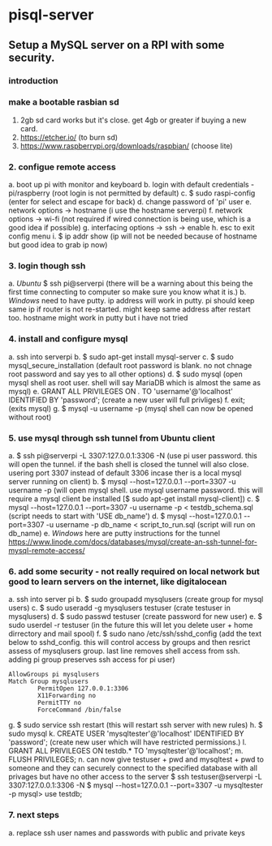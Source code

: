 # pisql-server
## Setup a MySQL server on a RPI with some security.

### introduction


### make a bootable rasbian sd
1. 2gb sd card works but it's close.  get 4gb or greater if buying a new card.
  2. https://etcher.io/ (to burn sd)
  3. https://www.raspberrypi.org/downloads/raspbian/ (choose lite)

### 2. configue remote access
a. boot up pi with monitor and keyboard
b. login with default credentials - pi/raspberry (root login is not permitted by default)
c. $ sudo raspi-config (enter for select and escape for back)
d. change password of 'pi' user
e. network options -> hostname (i use the hostname serverpi)
f. network options -> wi-fi (not required if wired connection is being use, which is a good idea if possible)
g. interfacing options -> ssh -> enable
h. esc to exit config menu
i. $ ip addr show (ip will not be needed because of hostname but good idea to grab ip now)

### 3. login though ssh
a. *Ubuntu* $ ssh pi@serverpi (there will be a warning about this being the first time connecting to computer so make sure you know what it is.)
b. *Windows* need to have putty.  ip address will work in putty.  pi should keep same ip if router is not re-started.  might keep same address after restart too.  hostname might work in putty but i have not tried

### 4. install and configure mysql 
a. ssh into serverpi
b. $ sudo apt-get install mysql-server
c. $ sudo mysql_secure_installation (default root password is blank.  no not chnage root password and say yes to all other options)
d. $ sudo mysql (open mysql shell as root user.  shell will say MariaDB which is almost the same as mysql)
e. GRANT ALL PRIVILEGES ON *.* TO 'username'@'localhost' IDENTIFIED BY 'password'; (create a new user will full privliges)
f. exit; (exits mysql)
g. $ mysql -u username -p (mysql shell can now be opened without root)

### 5. use mysql through ssh tunnel from Ubuntu client
a. $ ssh pi@serverpi -L 3307:127.0.0.1:3306 -N (use pi user password.  this will open the tunnel.  if the bash shell is closed the tunnel will also close.  usering port 3307 instead of default 3306 incase ther is a local mysql server running on client)
b. $ mysql --host=127.0.0.1 --port=3307 -u username -p (will open mysql shell.  use mysql username password.  this will require a mysql client be installed [$ sudo apt-get install mysql-client])
c. $ mysql --host=127.0.0.1 --port=3307 -u username -p < testdb_schema.sql (script needs to start with 'USE db_name')
d. $ mysql --host=127.0.0.1 --port=3307 -u username -p db_name < script_to_run.sql (script will run on db_name)
e. *Windows* here are putty instructions for the tunnel https://www.linode.com/docs/databases/mysql/create-an-ssh-tunnel-for-mysql-remote-access/

### 6. add some security - not really required on local network but good to learn servers on the internet, like digitalocean
a. ssh into server pi
b. $ sudo groupadd mysqlusers (create group for mysql users)
c. $ sudo useradd -g mysqlusers testuser (crate testuser in mysqlusers)
d. $ sudo passwd testuser (create password for new user)
e. $ sudo userdel -r testuser (in the future this will let you delete user + home dirrectory and mail spool)
f. $ sudo nano /etc/ssh/sshd_config (add the text below to sshd_config.  this will control access by groups and then resrict assess of mysqlusers group.  last line removes shell access from ssh.  adding pi group preserves ssh access for pi user)
	
	AllowGroups pi mysqlusers
	Match Group mysqlusers
	        PermitOpen 127.0.0.1:3306
	        X11Forwarding no
	        PermitTTY no
	        ForceCommand /bin/false

g. $ sudo service ssh restart (this will restart ssh server with new rules)
h. $ sudo mysql
k. CREATE USER 'mysqltester'@'localhost' IDENTIFIED BY 'password'; (create new user which will have restricted permissions.)
l. GRANT ALL PRIVILEGES ON testdb.* TO 'mysqltester'@'localhost';
m. FLUSH PRIVILEGES;
n. can now give testuser + pwd and mysqltest + pwd to someone and they can securely connect to the specified database with all privages but have no other access to the server
    	$ ssh testuser@serverpi -L 3307:127.0.0.1:3306 -N
    	$ mysql --host=127.0.0.1 --port=3307 -u mysqltester -p
    	mysql> use testdb;

### 7. next steps
a. replace ssh user names and passwords with public and private keys
